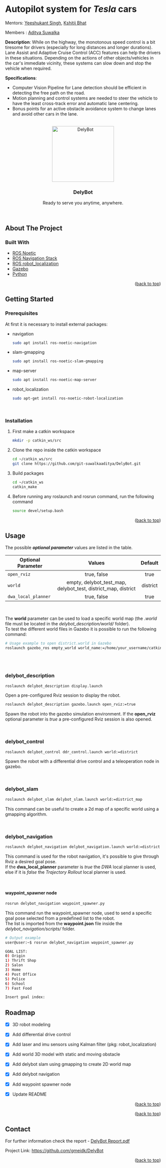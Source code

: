 # Autopilot system for _Tesla_ cars

Mentors: [Yeeshukant Singh](https://github.com/Yeeshukant), [Kshitij Bhat](https://github.com/KshitijBhat)

Members : [Aditya Suwalka]( https://github.com/git-suwalkaaditya)

**Description**: While on the highway, the monotonous speed
control is a bit tiresome for drivers (especially for long
distances and longer durations). Lane Assist and Adaptive
Cruise Control (ACC) features can help the drivers in these
situations. Depending on the actions of other
objects/vehicles in the car's immediate vicinity, these
systems can slow down and stop the vehicle when required.

**Specifications**:
- Computer Vision Pipeline for Lane detection should be
efficient in detecting the free path on the road.
- Motion planning and control systems are needed to steer
the vehicle to have the least cross-track error and
automatic lane centering.
- Bonus points for an active obstacle avoidance system to
change lanes and avoid other cars in the lane.



<div id="top"></div>

<br>
<div align="center">
 <img src="https://github.com/gmeidk/DelyBot/blob/d6c620261c2f81553f9dc13830cff278a25ad252/MEDIA/robot.png?raw=true" alt="DelyBot" height="180" width="200"> 
</div>
<h3 align="center">DelyBot</h3>
<p align="center">Ready to serve you anytime, anywhere.</p>
<br>

<!-- ABOUT THE PROJECT -->
## About The Project

### Built With

* [ROS Noetic](https://www.ros.org/)
* [ROS Navigation Stack](http://wiki.ros.org/navigation)
* [ROS robot_localization](https://github.com/cra-ros-pkg/robot_localization)
* [Gazebo](https://gazebosim.org/)
* [Python](https://www.python.org/)

<p align="right">(<a href="#top">back to top</a>)</p>


<!-- GETTING STARTED -->
## Getting Started

### Prerequisites

At first it is necessary to install external packages:

* navigation
  ```sh
  sudo apt install ros-noetic-navigation
  ```

* slam-gmapping
  ```sh
  sudo apt install ros-noetic-slam-gmapping
  ```

* map-server
  ```sh
  sudo apt install ros-noetic-map-server
  ```
  
* robot_localization
  ```sh
  sudo apt-get install ros-noetic-robot-localization
  ```

<br>

### Installation
1. First make a catkin workspace 
   ```sh
   mkdir -p catkin_ws/src
   
2. Clone the repo inside the catkin workspace
   ```sh
   cd ~/catkin_ws/src
   git clone https://github.com/git-suwalkaaditya/DelyBot.git
   ```
3. Build packages
   ```sh
   cd ~/catkin_ws
   catkin_make
   ```
4. Before running any roslaunch and rosrun command, run the following command
   ```sh
   source devel/setup.bash
    ```
   
<p align="right">(<a href="#top">back to top</a>)</p>


<!-- USAGE EXAMPLES -->
## Usage
The possible  **_optional parameter_** values are listed in the table. <br>

| Optional Parameter | Values | Default |
| --- | :---: | :---: |
| `open_rviz` | true, false | true |
| `world` | empty, delybot_test_map, delybot_test, district_map, district | district |
| `dwa_local_planner` | true, false | true |

<br>

The **world** parameter can be used to load a specific world map (the *.world* file must be located in the *delybot_description/world/* folder). <br>
To test the different world files in Gazebo it is possible to run the following command:
  ```sh
  # Usage example to open district.world in Gazebo
  roslaunch gazebo_ros empty_world world_name:=/home/your_username/catkin_ws/src/DelyBot/delybot_description/world/district.world
  ```

<br>
<br>

### delybot_description

  ```sh
  roslaunch delybot_description display.launch
  ```
Open a pre-configured Rviz session to display the robot.
  ```sh
  roslaunch delybot_description gazebo.launch open_rviz:=true
  ```
Spawn the robot into the gazebo simulation environment.
If the **open_rviz** optional parameter is *true* a pre-configured Rviz session is also opened.

<br>

### delybot_control

  ```sh
  roslaunch delybot_control ddr_control.launch world:=district
  ```
Spawn the robot with a differential drive control and a teleoperation node in gazebo. <br>

<br>

### delybot_slam

  ```sh
  roslaunch delybot_slam delybot_slam.launch world:=district_map
  ```
This command can be useful to create a 2d map of a specific world using a gmapping algorithm. <br>

<br>

### delybot_navigation

  ```sh
  roslaunch delybot_navigation delybot_navigation.launch world:=district dwa_local_planner:=true
  ```
This command is used for the robot navigation, it's possible to give through Rviz a desired goal pose. <br>
If the **dwa_local_planner** parameter is *true* the *DWA* local planner is used, else if it is *false* the *Trajectory Rollout* local planner is used. 

<br>


#### waypoint_spawner node

  ```sh
  rosrun delybot_navigation waypoint_spawner.py
  ```
This command run the waypoint_spawner node, used to send a specific goal pose selected from a predefined list to the robot. <br>
The list is imported from the **waypoint.json** file inside the *delybot_navigation/scripts/* folder. <br>

  ```sh
  # Output example
  user@user:~$ rosrun delybot_navigation waypoint_spawner.py 

  GOAL LIST:
  0) Origin
  1) Thrift Shop
  2) Salon
  3) Home
  4) Post Office
  5) Police
  6) School
  7) Fast Food

  Insert goal index: 
  ```

<!-- ROADMAP -->
## Roadmap

- [x] 3D robot modeling
- [x] Add differential drive control
- [X] Add laser and imu sensors using Kalman filter (pkg: robot_localization) 
- [X] Add world 3D model with static and moving obstacle 
- [X] Add delybot slam using gmapping to create 2D world map
- [X] Add delybot navigation
- [X] Add waypoint spawner node
- [X] Update README


<p align="right">(<a href="#top">back to top</a>)</p>


<p align="right">(<a href="#top">back to top</a>)</p>

<!-- CONTACT -->
## Contact

For further information check the report - [DelyBot Report.pdf](https://bit.ly/3GNdJTN)

Project Link: https://github.com/gmeidk/DelyBot
<p align="right">(<a href="#top">back to top</a>)</p>
